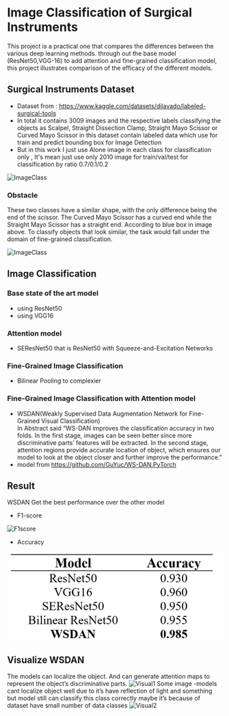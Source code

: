 # Image Classification of Surgical Instruments
This project is a practical one that compares the differences between the various deep learning methods. through out the base model (ResNet50,VGG-16) to add attention and fine-grained classification model, this project illustrates comparison of the efficacy of the different models. 
## Surgical Instruments Dataset
- Dataset from : https://www.kaggle.com/datasets/dilavado/labeled-surgical-tools
- In total it contains 3009 images and the respective labels classifying the objects as Scalpel, Straight Dissection Clamp, Straight Mayo Scissor or Curved Mayo Scissor in this dataset contain labeled data which use for train and predict bounding box for Image Detection
- But in this work I just use Alone image in each class for classification only , It's mean just use only 2010 image for train/val/test for classification by ratio 0.7/0.1/0.2<br>

![ImageClass](https://github.com/tanutb/onborad/blob/main/img/class_image.png)
### Obstacle 
These two classes have a similar shape, with the only difference being the end of the scissor. 
The Curved Mayo Scissor has a curved end while the Straight Mayo Scissor has a straight end. 
According to blue box in image above.
To classify objects that look similar, the task would fall under the domain of fine-grained 
classification.

![ImageClass](https://github.com/tanutb/onborad/blob/main/img/obstacle.png)

## Image Classification 
### Base state of the art model
- using ResNet50
- using VGG16
### Attention model
- SEResNet50 that is ResNet50 with Squeeze-and-Excitation Networks 
### Fine-Grained Image Classification
- Bilinear Pooling to complexier
### Fine-Grained Image Classification with Attention model
- WSDAN(Weakly Supervised Data Augmentation Network for Fine-Grained Visual Classification) <br>
In Abstract said “WS-DAN improves the classification accuracy in two folds. In the first 
stage, images can be seen better since more discriminative parts’ features will be extracted. In the 
second stage, attention regions provide accurate location of object, which ensures our model to look 
at the object closer and further improve the performance.”
- model from https://github.com/GuYuc/WS-DAN.PyTorch
## Result
WSDAN Get the best performance over the other model
- F1-score

![F1score](https://github.com/tanutb/onborad/blob/main/img/Result_F1score.png)

- Accuracy
  
![F1score](https://github.com/tanutb/Surgical_Instruments_image_classification/blob/main/img/Result_Accuracy.png)
## Visualize WSDAN
The models can localize the object. And can generate attention maps to represent the 
object’s discriminative parts.
![Visual1](https://github.com/tanutb/onborad/blob/main/img/visualize1.png)
Some image -models cant localize object well due to it’s have reflection of light and 
something but model still can classify this class correctly maybe it’s because of dataset have small 
number of data classes
![Visual2](https://github.com/tanutb/onborad/blob/main/img/visualize2.png)
